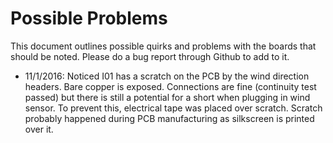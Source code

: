 # Possible Problems

This document outlines possible quirks and problems with the boards that should be noted. Please do a bug report through Github to add to it.

* 11/1/2016: Noticed I01 has a scratch on the PCB by the wind direction headers. Bare copper is exposed. Connections are fine (continuity test passed) but there is still a potential for a short when plugging in wind sensor. To prevent this, electrical tape was placed over scratch. Scratch probably happened during PCB manufacturing as silkscreen is printed over it.